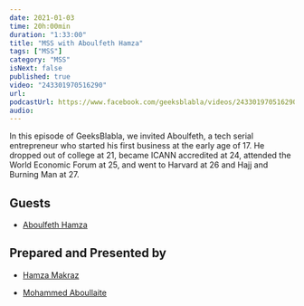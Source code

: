 ```yaml
---
date: 2021-01-03
time: 20h:00min
duration: "1:33:00"
title: "MSS with Aboulfeth Hamza"
tags: ["MSS"]
category: "MSS"
isNext: false
published: true
video: "243301970516290"
url:
podcastUrl: https://www.facebook.com/geeksblabla/videos/243301970516290/
audio:
---
```


In this episode of GeeksBlabla, we invited Aboulfeth, a tech serial entrepreneur who started his first business at the early age of 17. He dropped out of college at 21, became ICANN accredited at 24, attended the World Economic Forum at 25, and went to Harvard at 26 and Hajj and Burning Man at 27.

## Guests

- [Aboulfeth Hamza](https://www.aboulfeth.com/)

## Prepared and Presented by

- [Hamza Makraz](https://web.facebook.com/MakrazHamza)

- [Mohammed Aboullaite](https://aboullaite.me)
